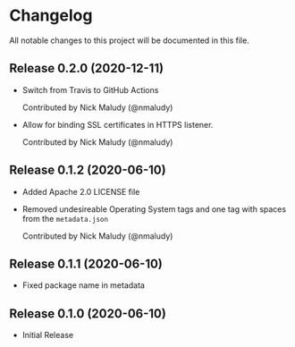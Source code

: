 # Changelog

All notable changes to this project will be documented in this file.

## Release 0.2.0 (2020-12-11)

- Switch from Travis to GitHub Actions

  Contributed by Nick Maludy (@nmaludy)
  
- Allow for binding SSL certificates in HTTPS listener.

  Contributed by Nick Maludy (@nmaludy)

## Release 0.1.2 (2020-06-10)

- Added Apache 2.0 LICENSE file
- Removed undesireable Operating System tags and one tag with spaces from the `metadata.json`

  Contributed by Nick Maludy (@nmaludy)

## Release 0.1.1 (2020-06-10)

- Fixed package name in metadata

## Release 0.1.0 (2020-06-10)

- Initial Release
